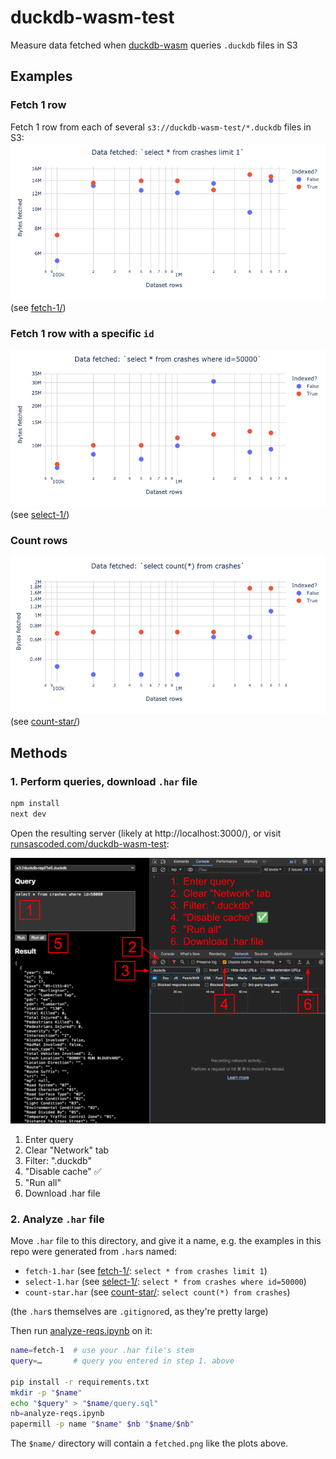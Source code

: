 # duckdb-wasm-test
Measure data fetched when [duckdb-wasm] queries `.duckdb` files in S3

## Examples

### Fetch 1 row
Fetch 1 row from each of several `s3://duckdb-wasm-test/*.duckdb` files in S3:
![](fetch-1/fetched.png)
(see [fetch-1/](fetch-1/))

### Fetch 1 row with a specific `id`

![](select-1/fetched.png)
(see [select-1/](select-1/))

### Count rows
![](count-star/fetched.png)
(see [count-star/](count-star/))

## Methods

### 1. Perform queries, download `.har` file

```bash
npm install
next dev
```

Open the resulting server (likely at http://localhost:3000/), or visit [runsascoded.com/duckdb-wasm-test](https://runsascoded.com/duckdb-wasm-test/):

![](public/duckdb-wasm-test%20screenshot.png)

1. Enter query
1. Clear "Network" tab
1. Filter: ".duckdb"
1. "Disable cache" ✅
1. "Run all"
1. Download .har file

### 2. Analyze `.har` file
Move `.har` file to this directory, and give it a name, e.g. the examples in this repo were generated from `.har`s named:
- `fetch-1.har` (see [fetch-1/](fetch-1): `select * from crashes limit 1`)
- `select-1.har` (see [select-1/](select-1): `select * from crashes where id=50000`)
- `count-star.har` (see [count-star/](count-star): `select count(*) from crashes`)

(the `.har`s themselves are `.gitignore`d, as they're pretty large)

Then run [analyze-reqs.ipynb](analyze-reqs.ipynb) on it:

```bash
name=fetch-1  # use your .har file's stem
query=…       # query you entered in step 1. above

pip install -r requirements.txt
mkdir -p "$name"
echo "$query" > "$name/query.sql"
nb=analyze-reqs.ipynb
papermill -p name "$name" $nb "$name/$nb"
```

The `$name/` directory will contain a `fetched.png` like the plots above.

[duckdb-wasm]: https://github.com/duckdb/duckdb-wasm
